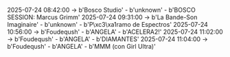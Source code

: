 2025-07-24 08:42:00 -> b'Bosco Studio' - b'unknown' - b'BOSCO SESSION: Marcus Grimm'
2025-07-24 09:31:00 -> b'La Bande-Son Imaginaire' - b'unknown' - b'P\xc3\xa1ramo de Espectros'
2025-07-24 10:56:00 -> b'Foudeqush' - b'ANGELA' - b'ACELERA2!'
2025-07-24 11:02:00 -> b'Foudeqush' - b'ANGELA' - b'DIAMANTES'
2025-07-24 11:04:00 -> b'Foudeqush' - b'ANGELA' - b'MMM (con Girl Ultra)'
